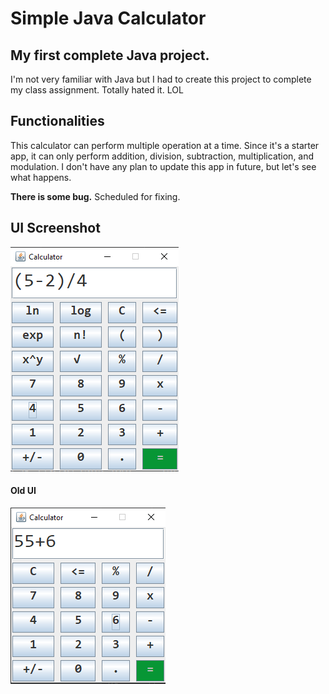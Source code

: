 # Simple Java Calculator

## My first complete Java project.

I'm not very familiar with Java but I had to create this project to complete my class assignment. Totally hated it. LOL

## Functionalities

This calculator can perform multiple operation at a time. Since it's a starter app, it can only perform addition, division, subtraction, multiplication, and modulation. I don't have any plan to update this app in future, but let's see what happens.

**There is some bug.** Scheduled for fixing.


## UI Screenshot
![Calculator SS](https://github.com/MahmudX/JAVA_Calculator/blob/master/src/updatedCalc.png?raw=true)

#### Old UI
![Calculator SS](https://github.com/MahmudX/JAVA_Calculator/blob/master/src/Screenshot_6.png?raw=true)
